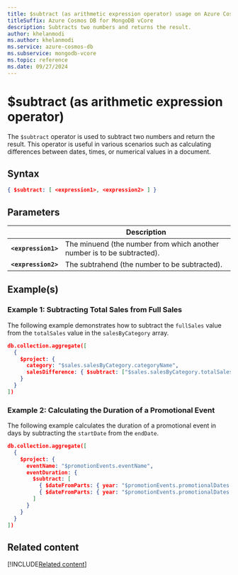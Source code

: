 ```yaml
--- 
title: $subtract (as arithmetic expression operator) usage on Azure Cosmos DB for MongoDB vCore
titleSuffix: Azure Cosmos DB for MongoDB vCore
description: Subtracts two numbers and returns the result.
author: khelanmodi
ms.author: khelanmodi
ms.service: azure-cosmos-db
ms.subservice: mongodb-vcore
ms.topic: reference
ms.date: 09/27/2024
---
```


# $subtract (as arithmetic expression operator)

The `$subtract` operator is used to subtract two numbers and return the result. This operator is useful in various scenarios such as calculating differences between dates, times, or numerical values in a document.

## Syntax

```json
{ $subtract: [ <expression1>, <expression2> ] }
```

## Parameters

| | Description |
| --- | --- |
| **`<expression1>`** | The minuend (the number from which another number is to be subtracted). |
| **`<expression2>`** | The subtrahend (the number to be subtracted). |

## Example(s)

### Example 1: Subtracting Total Sales from Full Sales

The following example demonstrates how to subtract the `fullSales` value from the `totalSales` value in the `salesByCategory` array.

```json
db.collection.aggregate([
  {
    $project: {
      category: "$sales.salesByCategory.categoryName",
      salesDifference: { $subtract: ["$sales.salesByCategory.totalSales", "$sales.fullSales"] }
    }
  }
])
```

### Example 2: Calculating the Duration of a Promotional Event

The following example calculates the duration of a promotional event in days by subtracting the `startDate` from the `endDate`.

```json
db.collection.aggregate([
  {
    $project: {
      eventName: "$promotionEvents.eventName",
      eventDuration: {
        $subtract: [
          { $dateFromParts: { year: "$promotionEvents.promotionalDates.endDate.Year", month: "$promotionEvents.promotionalDates.endDate.Month", day: "$promotionEvents.promotionalDates.endDate.Day" } },
          { $dateFromParts: { year: "$promotionEvents.promotionalDates.startDate.Year", month: "$promotionEvents.promotionalDates.startDate.Month", day: "$promotionEvents.promotionalDates.startDate.Day" } }
        ]
      }
    }
  }
])
```

## Related content
[!INCLUDE[Related content](../includes/related-content.md)]